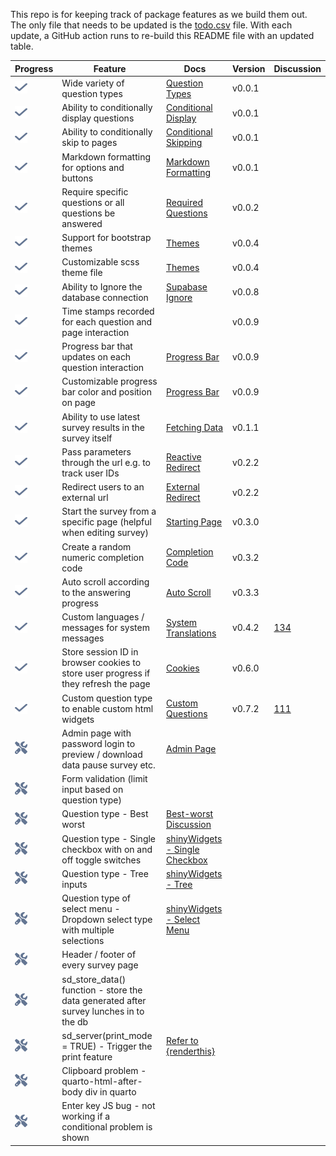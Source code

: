 
<!-- README.md is generated from README.Rmd. Please edit this file -->

This repo is for keeping track of package features as we build them out.
The only file that needs to be updated is the
[todo.csv](https://github.com/surveydown-dev/todo/blob/main/todo.csv)
file. With each update, a GitHub action runs to re-build this README
file with an updated table.

| Progress                                                                                                                                                        | Feature                                                                               | Docs                                                                                                                    | Version | Discussion                                                               |
|-----------------------------------------------------------------------------------------------------------------------------------------------------------------|---------------------------------------------------------------------------------------|-------------------------------------------------------------------------------------------------------------------------|---------|--------------------------------------------------------------------------|
| <img src="https://raw.githubusercontent.com/surveydown-dev/todo/refs/heads/main/images/check.svg" alt="Check mark" width="20" height="20">                      | Wide variety of question types                                                        | <a href="https://surveydown.org/question-types">Question Types</a>                                                      | v0.0.1  |                                                                          |
| <img src="https://raw.githubusercontent.com/surveydown-dev/todo/refs/heads/main/images/check.svg" alt="Check mark" width="20" height="20">                      | Ability to conditionally display questions                                            | <a href="https://surveydown.org/conditional-control#conditional-display">Conditional Display</a>                        | v0.0.1  |                                                                          |
| <img src="https://raw.githubusercontent.com/surveydown-dev/todo/refs/heads/main/images/check.svg" alt="Check mark" width="20" height="20">                      | Ability to conditionally skip to pages                                                | <a href="https://surveydown.org/conditional-control#conditional-skipping">Conditional Skipping</a>                      | v0.0.1  |                                                                          |
| <img src="https://raw.githubusercontent.com/surveydown-dev/todo/refs/heads/main/images/check.svg" alt="Check mark" width="20" height="20">                      | Markdown formatting for options and buttons                                           | <a href="https://surveydown.org/question-formatting#markdown-formatting">Markdown Formatting</a>                        | v0.0.1  |                                                                          |
| <img src="https://raw.githubusercontent.com/surveydown-dev/todo/refs/heads/main/images/check.svg" alt="Check mark" width="20" height="20">                      | Require specific questions or all questions be answered                               | <a href="https://surveydown.org/server-options#required-questions">Required Questions</a>                               | v0.0.2  |                                                                          |
| <img src="https://raw.githubusercontent.com/surveydown-dev/todo/refs/heads/main/images/check.svg" alt="Check mark" width="20" height="20">                      | Support for bootstrap themes                                                          | <a href="https://surveydown.org/survey-components#changing-the-look-and-feel">Themes</a>                                | v0.0.4  |                                                                          |
| <img src="https://raw.githubusercontent.com/surveydown-dev/todo/refs/heads/main/images/check.svg" alt="Check mark" width="20" height="20">                      | Customizable scss theme file                                                          | <a href="https://surveydown.org/survey-components#changing-the-look-and-feel">Themes</a>                                | v0.0.4  |                                                                          |
| <img src="https://raw.githubusercontent.com/surveydown-dev/todo/refs/heads/main/images/check.svg" alt="Check mark" width="20" height="20">                      | Ability to Ignore the database connection                                             | <a href="https://surveydown.org/store-data#ignoring-the-supabase-connection">Supabase Ignore</a>                        | v0.0.8  |                                                                          |
| <img src="https://raw.githubusercontent.com/surveydown-dev/todo/refs/heads/main/images/check.svg" alt="Check mark" width="20" height="20">                      | Time stamps recorded for each question and page interaction                           |                                                                                                                         | v0.0.9  |                                                                          |
| <img src="https://raw.githubusercontent.com/surveydown-dev/todo/refs/heads/main/images/check.svg" alt="Check mark" width="20" height="20">                      | Progress bar that updates on each question interaction                                | <a href="https://surveydown.org/survey-components#progress-bar">Progress Bar</a>                                        | v0.0.9  |                                                                          |
| <img src="https://raw.githubusercontent.com/surveydown-dev/todo/refs/heads/main/images/check.svg" alt="Check mark" width="20" height="20">                      | Customizable progress bar color and position on page                                  | <a href="https://surveydown.org/survey-components#progress-bar">Progress Bar</a>                                        | v0.0.9  |                                                                          |
| <img src="https://raw.githubusercontent.com/surveydown-dev/todo/refs/heads/main/images/check.svg" alt="Check mark" width="20" height="20">                      | Ability to use latest survey results in the survey itself                             | <a href="https://surveydown.org/fetch-data#reactive-fetching">Fetching Data</a>                                         | v0.1.1  |                                                                          |
| <img src="https://raw.githubusercontent.com/surveydown-dev/todo/refs/heads/main/images/check.svg" alt="Check mark" width="20" height="20">                      | Pass parameters through the url e.g. to track user IDs                                | <a href="https://surveydown.org/redirect#reactive-redirect">Reactive Redirect</a>                                       | v0.2.2  |                                                                          |
| <img src="https://raw.githubusercontent.com/surveydown-dev/todo/refs/heads/main/images/check.svg" alt="Check mark" width="20" height="20">                      | Redirect users to an external url                                                     | <a href="https://surveydown.org/redirect">External Redirect</a>                                                         | v0.2.2  |                                                                          |
| <img src="https://raw.githubusercontent.com/surveydown-dev/todo/refs/heads/main/images/check.svg" alt="Check mark" width="20" height="20">                      | Start the survey from a specific page (helpful when editing survey)                   | <a href="https://surveydown.org/server-options#starting-page">Starting Page</a>                                         | v0.3.0  |                                                                          |
| <img src="https://raw.githubusercontent.com/surveydown-dev/todo/refs/heads/main/images/check.svg" alt="Check mark" width="20" height="20">                      | Create a random numeric completion code                                               | <a href="https://surveydown.org/reactivity#displaying-stored-values-e.g.-a-completion-code">Completion Code</a>         | v0.3.2  |                                                                          |
| <img src="https://raw.githubusercontent.com/surveydown-dev/todo/refs/heads/main/images/check.svg" alt="Check mark" width="20" height="20">                      | Auto scroll according to the answering progress                                       | <a href="https://surveydown.org/server-options#auto-scroll">Auto Scroll</a>                                             | v0.3.3  |                                                                          |
| <img src="https://raw.githubusercontent.com/surveydown-dev/todo/refs/heads/main/images/check.svg" alt="Check mark" width="20" height="20">                      | Custom languages / messages for system messages                                       | <a href="https://surveydown.org/system-translations">System Translations</a>                                            | v0.4.2  | <a href="https://github.com/orgs/surveydown-dev/discussions/134">134</a> |
| <img src="https://raw.githubusercontent.com/surveydown-dev/todo/refs/heads/main/images/check.svg" alt="Check mark" width="20" height="20">                      | Store session ID in browser cookies to store user progress if they refresh the page   | <a href="https://surveydown.org/server-options#cookie">Cookies</a>                                                      | v0.6.0  |                                                                          |
| <img src="https://raw.githubusercontent.com/surveydown-dev/todo/refs/heads/main/images/check.svg" alt="Check mark" width="20" height="20">                      | Custom question type to enable custom html widgets                                    | <a href="https://surveydown.org/custom-questions">Custom Questions</a>                                                  | v0.7.2  | <a href="https://github.com/orgs/surveydown-dev/discussions/111">111</a> |
| <img src="https://raw.githubusercontent.com/surveydown-dev/todo/refs/heads/main/images/screwdriver-wrench.svg" alt="Screwdriver wrench" width="20" height="20"> | Admin page with password login to preview / download data pause survey etc.           | <a href="https://surveydown.org/server-options#admin-page">Admin Page</a>                                               |         |                                                                          |
| <img src="https://raw.githubusercontent.com/surveydown-dev/todo/refs/heads/main/images/screwdriver-wrench.svg" alt="Screwdriver wrench" width="20" height="20"> | Form validation (limit input based on question type)                                  |                                                                                                                         |         |                                                                          |
| <img src="https://raw.githubusercontent.com/surveydown-dev/todo/refs/heads/main/images/screwdriver-wrench.svg" alt="Screwdriver wrench" width="20" height="20"> | Question type - Best worst                                                            | <a href="https://github.com/orgs/surveydown-dev/discussions/127">Best-worst Discussion</a>                              |         |                                                                          |
| <img src="https://raw.githubusercontent.com/surveydown-dev/todo/refs/heads/main/images/screwdriver-wrench.svg" alt="Screwdriver wrench" width="20" height="20"> | Question type - Single checkbox with on and off toggle switches                       | <a href="https://github.com/dreamRs/shinyWidgets?tab=readme-ov-file#single-checkbox">shinyWidgets - Single Checkbox</a> |         |                                                                          |
| <img src="https://raw.githubusercontent.com/surveydown-dev/todo/refs/heads/main/images/screwdriver-wrench.svg" alt="Screwdriver wrench" width="20" height="20"> | Question type - Tree inputs                                                           | <a href="https://github.com/dreamRs/shinyWidgets?tab=readme-ov-file#tree">shinyWidgets - Tree</a>                       |         |                                                                          |
| <img src="https://raw.githubusercontent.com/surveydown-dev/todo/refs/heads/main/images/screwdriver-wrench.svg" alt="Screwdriver wrench" width="20" height="20"> | Question type of select menu - Dropdown select type with multiple selections          | <a href="https://github.com/dreamRs/shinyWidgets?tab=readme-ov-file#select-menu">shinyWidgets - Select Menu</a>         |         |                                                                          |
| <img src="https://raw.githubusercontent.com/surveydown-dev/todo/refs/heads/main/images/screwdriver-wrench.svg" alt="Screwdriver wrench" width="20" height="20"> | Header / footer of every survey page                                                  |                                                                                                                         |         |                                                                          |
| <img src="https://raw.githubusercontent.com/surveydown-dev/todo/refs/heads/main/images/screwdriver-wrench.svg" alt="Screwdriver wrench" width="20" height="20"> | sd_store_data() function - store the data generated after survey lunches in to the db |                                                                                                                         |         |                                                                          |
| <img src="https://raw.githubusercontent.com/surveydown-dev/todo/refs/heads/main/images/screwdriver-wrench.svg" alt="Screwdriver wrench" width="20" height="20"> | sd_server(print_mode = TRUE) - Trigger the print feature                              | <a href="https://github.com/jhelvy/renderthis/blob/main/R/pdf.R">Refer to {renderthis}</a>                              |         |                                                                          |
| <img src="https://raw.githubusercontent.com/surveydown-dev/todo/refs/heads/main/images/screwdriver-wrench.svg" alt="Screwdriver wrench" width="20" height="20"> | Clipboard problem - quarto-html-after-body div in quarto                              |                                                                                                                         |         |                                                                          |
| <img src="https://raw.githubusercontent.com/surveydown-dev/todo/refs/heads/main/images/screwdriver-wrench.svg" alt="Screwdriver wrench" width="20" height="20"> | Enter key JS bug - not working if a conditional problem is shown                      |                                                                                                                         |         |                                                                          |
